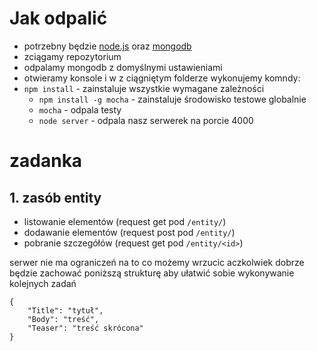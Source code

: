 # Jak odpalić

 - potrzebny będzie [node.js](http://nodejs.org/download/) oraz [mongodb](http://www.mongodb.org/downloads)
 - zciągamy repozytorium
 - odpalamy mongodb z domyślnymi ustawieniami
 - otwieramy konsole i w z ciągniętym folderze wykonujemy komndy:
  - `npm install` - zainstaluje wszystkie wymagane zależności
	- `npm install -g mocha` - zainstaluje środowisko testowe globalnie
	- `mocha` - odpala testy
	- `node server` - odpala nasz serwerek na porcie 4000

# zadanka
## 1. zasób entity
 - listowanie elementów (request get pod `/entity/`)
 - dodawanie elementów (request post pod `/entity/`)
 - pobranie szczegółów (request get pod `/entity/<id>`)

serwer nie ma ograniczeń na to co możemy wrzucic aczkolwiek dobrze będzie zachować poniższą strukturę aby ułatwić sobie wykonywanie kolejnych zadań

	{
		"Title": "tytuł",
		"Body": "treść",
		"Teaser": "treść skrócona"
	}
